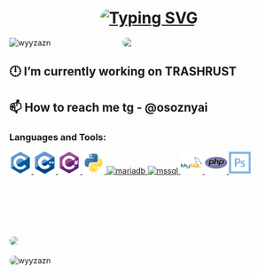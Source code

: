 <h1 align = "center">
<a href="https://git.io/typing-svg"><img style="border-radius: 20px;" src="https://readme-typing-svg.herokuapp.com?font=Fira+Code&size=75&duration=1500&pause=600&color=0CE82B&background=000000EE&center=true&vCenter=true&multiline=true&width=1920&height=384&lines=Hi!;My+name+is+Victor%2C;Welcome+to+my+Profile" alt="Typing SVG" /></a>
</h1>

<img align="right" width="300" style="border-radius: 20px; margin-bottom: 10px;"  src="https://sun9-52.userapi.com/impg/FXKRgb0u5f32OfOnpMsh_CVUyYw71j6KE9qd_A/qkzC55oY8FY.jpg?size=736x736&quality=95&sign=fe0abfe6f960f292800787bdfb0c35cf&type=album">

<p align="left"> <img src="https://komarev.com/ghpvc/?username=wyyzazn&label=Profile%20views&color=0e75b6&style=flat" alt="wyyzazn" /> </p>

## 🕛 I’m currently working on **TRASHRUST**

## 📫 How to reach me **tg - @osoznyai**

<h3 align="left">Languages and Tools:</h3>
<p align="left"> <a href="https://www.cprogramming.com/" > <img src="https://raw.githubusercontent.com/devicons/devicon/master/icons/c/c-original.svg" alt="c" width="40" height="40"/> </a> <a href="https://www.w3schools.com/cpp/" target="_blank" rel="noreferrer"> <img src="https://raw.githubusercontent.com/devicons/devicon/master/icons/cplusplus/cplusplus-original.svg" alt="cplusplus" width="40" height="40"/> </a> <a href="https://www.w3schools.com/cs/" target="_blank" rel="noreferrer"> <img src="https://raw.githubusercontent.com/devicons/devicon/master/icons/csharp/csharp-original.svg" alt="csharp" width="40" height="40"/> </a> <a href="https://www.python.org" target="_blank" rel="noreferrer"> <img src="https://raw.githubusercontent.com/devicons/devicon/master/icons/python/python-original.svg" alt="python" width="40" height="40"/> </a> <a href="https://mariadb.org/" target="_blank" rel="noreferrer"> <img src="https://www.vectorlogo.zone/logos/mariadb/mariadb-icon.svg" alt="mariadb" width="40" height="40"/> </a> <a href="https://www.microsoft.com/en-us/sql-server" target="_blank" rel="noreferrer"> <img src="https://www.svgrepo.com/show/303229/microsoft-sql-server-logo.svg" alt="mssql" width="40" height="40"/> </a> <a href="https://www.mysql.com/" target="_blank" rel="noreferrer"> <img src="https://raw.githubusercontent.com/devicons/devicon/master/icons/mysql/mysql-original-wordmark.svg" alt="mysql" width="40" height="40"/> </a> <a href="https://www.php.net" target="_blank" rel="noreferrer"> <img src="https://raw.githubusercontent.com/devicons/devicon/master/icons/php/php-original.svg" alt="php" width="40" height="40"/> </a><a href="https://www.photoshop.com/en" target="_blank" rel="noreferrer"> <img src="https://raw.githubusercontent.com/devicons/devicon/master/icons/photoshop/photoshop-line.svg" alt="photoshop" width="40" height="40"/> </a>  </p>




<h1 align = "center" style="margin-top:110px;">

</h1>
<p align="left">
  <a href="https://github.com/wyyzazn"><img style="border-radius: 20px;" src="https://github-readme-stats.vercel.app/api?username=wyyzazn&show_icons=true&bg_color=000000&hide_title=true&hide_border=true&text_color=FFFFFF&icon_color=805AD5"></a>
</p>
<p><img align="center" style="border-radius: 20px;" src="https://github-readme-streak-stats.herokuapp.com/?user=wyyzazn&show_icons=true&bg_color=000000&hide_title=true&hide_border=true&text_color=FFFFFF&icon_color=805AD5" alt="wyyzazn" /></p>



